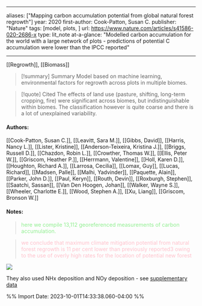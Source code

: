   
---
aliases: ["Mapping carbon accumulation potential from global natural forest regrowth"] 
year: 2020 
first-author: Cook-Patton, Susan C.
publisher: "Nature" 
tags: [model, plots, ]
url: https://www.nature.com/articles/s41586-020-2686-x 
type: lit_note
at-a-glance: "Modelled carbon accumulation for the world with a large network of plots - predictions of potential C accumulation were lower than the IPCC reported"

--- 

[[Regrowth]], [[Biomass]]

>[!summary] Summary
>Model based on machine learning, environmental factors for regrowth across plots in multiple biomes.

>[!quote] Cited
>The effects of land use (pasture, shifting, long-term cropping, fire) were significant across biomes, but indistinguishable within biomes. The classification however is quite coarse and there is a lot of unexplained variability.

#### Authors:
[[Cook-Patton, Susan C.]], [[Leavitt, Sara M.]], [[Gibbs, David]], [[Harris, Nancy L.]], [[Lister, Kristine]], [[Anderson-Teixeira, Kristina J.]], [[Briggs, Russell D.]], [[Chazdon, Robin L.]], [[Crowther, Thomas W.]], [[Ellis, Peter W.]], [[Griscom, Heather P.]], [[Herrmann, Valentine]], [[Holl, Karen D.]], [[Houghton, Richard A.]], [[Larrosa, Cecilia]], [[Lomax, Guy]], [[Lucas, Richard]], [[Madsen, Palle]], [[Malhi, Yadvinder]], [[Paquette, Alain]], [[Parker, John D.]], [[Paul, Keryn]], [[Routh, Devin]], [[Roxburgh, Stephen]], [[Saatchi, Sassan]], [[Van Den Hoogen, Johan]], [[Walker, Wayne S.]], [[Wheeler, Charlotte E.]], [[Wood, Stephen A.]], [[Xu, Liang]], [[Griscom, Bronson W.]]
#### Notes:
 
> <span style="color: #90EE90">here we compile 13,112 georeferenced measurements of carbon accumulation.</span> 

> <span style="color: #FFC0CB">we conclude that maximum climate mitigation potential from natural forest regrowth is 11 per cent lower than previously reported3 owing to the use of overly high rates for the location of potential new forest</span>

![](https://i.imgur.com/QxYCiCF.png)

They also used NHx deposition and NOy deposition - see [supplementary data](https://static-content.springer.com/esm/art%3A10.1038%2Fs41586-020-2686-x/MediaObjects/41586_2020_2686_MOESM1_ESM.pdf)

%% Import Date: 2023-10-01T14:33:38.060-04:00 %%
